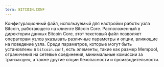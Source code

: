 ```yaml
---
term: BITCOIN.CONF
---
```


Конфигурационный файл, используемый для настройки работы узла Bitcoin, работающего на клиенте Bitcoin Core. Расположенный в директории данных Bitcoin Core, этот текстовый файл позволяет операторам узлов указывать различные параметры и опции, влияющие на поведение узла. Среди параметров, которые могут быть установлены в `bitcoin.conf`, есть элементы, такие как размер Mempool, ограничения на сетевые соединения, минимальные комиссии за транзакцию, а также другие опции безопасности и производительности.